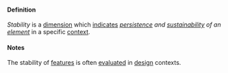 #### Definition

*Stability* is a [dimension](https://github.com/gcassel/Modular-Organizing-Terminology/blob/master/terms/dimension.md) which [indicates](https://github.com/gcassel/Modular-Organizing-Terminology/blob/master/terms/indicate.md) *[persistence](https://github.com/gcassel/Modular-Organizing-Terminology/blob/master/terms/persist.md) and [sustainability](https://github.com/gcassel/Modular-Organizing-Terminology/blob/master/terms/sustain.md) of an [element](https://github.com/gcassel/Modular-Organizing-Terminology/blob/master/terms/element.md)* in a specific [context](https://github.com/gcassel/Modular-Organizing-Terminology/blob/master/terms/context.md).

#### Notes
The stability of [features](https://github.com/gcassel/Modular-Organizing-Terminology/blob/master/terms/feature.md) is often [evaluated](https://github.com/gcassel/Modular-Organizing-Terminology/blob/master/terms/evaluate.md) in [design](https://github.com/gcassel/Modular-Organizing-Terminology/blob/master/terms/design.md) contexts.
